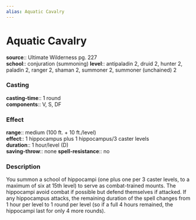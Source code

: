 ```yaml
---
alias: Aquatic Cavalry
---
```


# Aquatic Cavalry 

**source**:: Ultimate Wilderness pg. 227  
**school**:: conjuration (summoning)
**level**:: antipaladin 2, druid 2, hunter 2, paladin 2, ranger 2, shaman 2, summoner 2, summoner (unchained) 2

### Casting 

**casting-time**:: 1 round  
**components**:: V, S, DF

### Effect 

**range**:: medium (100 ft. + 10 ft./level)  
**effect**:: 1 hippocampus plus 1 hippocampus/3 caster levels  
**duration**:: 1 hour/level (D)  
**saving-throw**:: none
**spell-resistance**:: no

### Description 

You summon a school of hippocampi (one plus one per 3 caster levels, to a maximum of six at 15th level) to serve as combat-trained mounts. The hippocampi avoid combat if possible but defend themselves if attacked. If any hippocampus attacks, the remaining duration of the spell changes from 1 hour per level to 1 round per level (so if a full 4 hours remained, the hippocampi last for only 4 more rounds).
